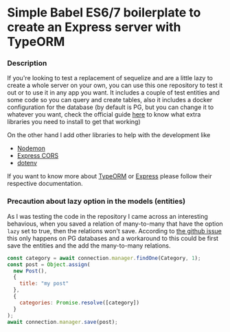 # Simple Babel ES6/7 boilerplate to create an Express server with TypeORM

### Description

If you're looking to test a replacement of sequelize and are a little lazy to create a whole server on your own, you can use this one repository to test it out or to use it in any app you want. It includes a couple of test entities and some code so you can query and create tables, also it includes a docker configuration for the database (by default is PG, but you can change it to whatever you want, check the official guide [here](https://github.com/typeorm/typeorm#installation) to know what extra libraries you need to install to get that working)

On the other hand I add other libraries to help with the development like

- [Nodemon](https://github.com/remy/nodemon)
- [Express CORS](https://github.com/expressjs/cors)
- [dotenv](https://github.com/motdotla/dotenv)

If you want to know more about [TypeORM](https://github.com/typeorm/typeorm) or [Express](http://expressjs.com/en/4x/api.html) please follow their respective documentation.

### Precaution about lazy option in the models (entities)

As I was testing the code in the repository I came across an interesting behavious, when you saved a relation of many-to-many that have the option `lazy` set to true, then the relations won't save. According to [the github issue](https://github.com/typeorm/typeorm/issues/3004) this only happens on PG databases and a workaround to this could be first save the entities and the add the many-to-many relations.

```js
const category = await connection.manager.findOne(Category, 1);
const post = Object.assign(
  new Post(),
  {
    title: "my post"
  },
  {
    categories: Promise.resolve([category])
  }
);
await connection.manager.save(post);
```

